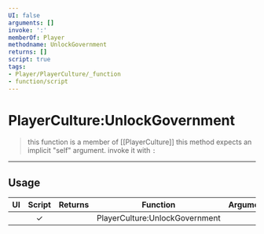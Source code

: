 ```yaml
---
UI: false
arguments: []
invoke: ':'
memberOf: Player
methodname: UnlockGovernment
returns: []
script: true
tags:
- Player/PlayerCulture/_function
- function/script
---
```

# PlayerCulture:UnlockGovernment
> this function is a member of [[PlayerCulture]]
> this method expects an implicit "self" argument. invoke it with `:`
-----
## Usage
|  UI | Script | Returns | Function | Arguments |
|:---:|:------:|-------:|:--------:|:---------|
| |✓||PlayerCulture:UnlockGovernment||
